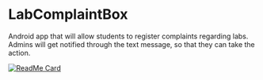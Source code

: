 # LabComplaintBox

Android app that will allow students to register complaints regarding labs.
Admins will get notified through the text message, so that they can take the action.

[![ReadMe Card](https://github-readme-stats.vercel.app/api/pin/?username=prathamesh22davande&repo=LabComplaintBox)](https://github.com/prathamesh22davande/LabComplaintBox)
